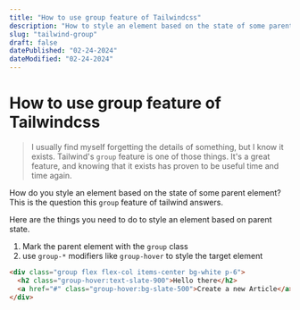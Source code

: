```yaml
---
title: "How to use group feature of Tailwindcss"
description: "How to style an element based on the state of some parent element in Tailwindcss"
slug: "tailwind-group"
draft: false
datePublished: "02-24-2024"
dateModified: "02-24-2024"
---
```


# How to use group feature of Tailwindcss

> I usually find myself forgetting the details of something, but I know it exists. Tailwind's `group` feature is one of those things. It's a great feature, and knowing that it exists has proven to be useful time and time again.

How do you style an element based on the state of some parent element? This is the question this `group` feature of tailwind answers.

Here are the things you need to do to style an element based on parent state.

1. Mark the parent element with the `group` class
2. use `group-*` modifiers like `group-hover` to style the target element

```html
<div class="group flex flex-col items-center bg-white p-6">
  <h2 class="group-hover:text-slate-900">Hello there</h2>
  <a href="#" class="group-hover:bg-slate-500">Create a new Article</a>
</div>
```
